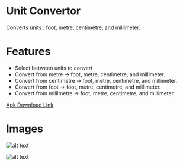 # Unit Convertor
Converts units : foot, metre, centimetre, and millimeter.

# Features
* Select between units to convert
* Convert from metre -> foot, metre, centimetre, and millimeter.
* Convert from centimetre -> foot, metre, centimetre, and millimeter.
* Convert from foot -> foot, metre, centimetre, and millimeter.
* Convert from millimetre -> foot, metre, centimetre, and millimeter.


[Apk Download Link](https://github.com/kaustubhsuryakantdeshpande/Unit-Convertor/raw/refs/heads/master/Unit%20Convertor.apk)


# Images
 ![alt text](https://github.com/kaustubhsuryakantdeshpande/images/blob/main/Unit%20Convertor/Screenshot_20241006-150930.jpg)

  ![alt text](https://github.com/kaustubhsuryakantdeshpande/images/blob/main/Unit%20Convertor/Screenshot_20241006-151055.jpg)
